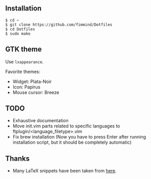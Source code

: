 ## Installation
```shell
$ cd ~
$ git clone https://github.com/fimmind/Dotfiles
$ cd Dotfiles
$ sudo make
```

## GTK theme
Use `lxappearance`.

Favorite themes:
* Widget: Plata-Noir
* Icon: Papirus
* Mouse cursor: Breeze

## TODO
* Exhaustive documentation
* Move init.vim parts related to specific languages to ftplugin/<language\_filetype>.vim
* Fix brew installation (Now you have to press Enter after running installation script, but it should be completely automatic)

## Thanks
* Many LaTeX snippets have been taken from [here](https://github.com/gillescastel/latex-snippets).
